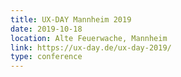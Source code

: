 ```yaml
---
title: UX-DAY Mannheim 2019
date: 2019-10-18
location: Alte Feuerwache, Mannheim
link: https://ux-day.de/ux-day-2019/
type: conference
---
```

